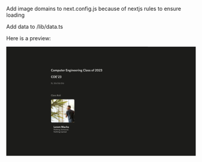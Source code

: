
Add image domains to next.config.js because of nextjs rules to ensure loading       

Add data to /lib/data.ts        

Here is a preview:      

![Preview of Screen](screen.png)